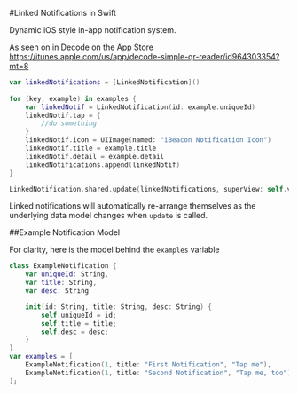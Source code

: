 #Linked Notifications in Swift

Dynamic iOS style in-app notification system.

As seen on in Decode on the App Store <https://itunes.apple.com/us/app/decode-simple-qr-reader/id964303354?mt=8>

```swift
var linkedNotifications = [LinkedNotification]()
    
for (key, example) in examples {
    var linkedNotif = LinkedNotification(id: example.uniqueId)
    linkedNotif.tap = {
        //do something
    }
    linkedNotif.icon = UIImage(named: "iBeacon Notification Icon")
    linkedNotif.title = example.title
    linkedNotif.detail = example.detail
    linkedNotifications.append(linkedNotif)
}

LinkedNotification.shared.update(linkedNotifications, superView: self.view, topView: self.statusBarView)
```
Linked notifications will automatically re-arrange themselves as the underlying data model changes when `update` is called.

##Example Notification Model

For clarity, here is the model behind the `examples` variable
```swift
class ExampleNotification {
	var uniqueId: String,
	var title: String,
	var desc: String

	init(id: String, title: String, desc: String) {
		self.uniqueId = id;
		self.title = title;
		self.desc = desc;
	}
}
var examples = [
	ExampleNotification(1, title: "First Notification", "Tap me"),
	ExampleNotification(1, title: "Second Notification", "Tap me, too")
];
```		
